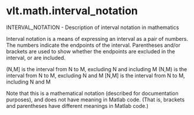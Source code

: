 # vlt.math.interval_notation

  INTERVAL_NOTATION - Description of interval notation in mathematics
 
  Interval notation is a means of expressing an interval as a pair of
  numbers. The numbers indicate the endpoints of the interval.
  Parentheses and/or brackets are used to show whether the endpoints are
  excluded in the interval, or are included.
 
  (N,M] is the interval from N to M, excluding N and including M
  (N,M) is the interval from N to M, excluding N and M
  [N,M] is the interval from N to M, including N and M
 
  Note that this is a mathematical notation (described for documentation
  purposes), and does not have meaning in Matlab code.  (That is, brackets and
  parentheses have different meanings in Matlab code.)
